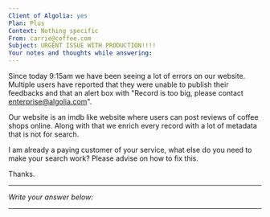 ```yaml
---
Client of Algolia: yes
Plan: Plus
Context: Nothing specific
From: carrie@coffee.com
Subject: URGENT ISSUE WITH PRODUCTION!!!!
Your notes and thoughts while answering:
---
```


Since today 9:15am we have been seeing a lot of errors on our website. Multiple users have reported that they were unable to publish their feedbacks and that an alert box with "Record is too big, please contact enterprise@algolia.com".

Our website is an imdb like website where users can post reviews of coffee shops online. Along with that we enrich every record with a lot of metadata that is not for search.

I am already a paying customer of your service, what else do you need to make your search work? Please advise on how to fix this.

Thanks.

---
_Write your answer below:_

---